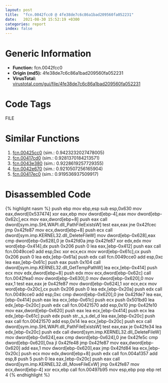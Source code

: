 ```yaml
---
layout: post
title:  "fcn.0042fcc0 @ 4fe38de7c6c86a1bad209560fa052231"
date:   2021-08-30 15:52:19 +0300
categories: report
index: false
---
```


# Generic Information
- **Function:** fcn.0042fcc0
- **Origin (md5):** 4fe38de7c6c86a1bad209560fa052231
- **VirusTotal:** [virustotal.com/gui/file/4fe38de7c6c86a1bad209560fa052231][virustotal_ref]

# Code Tags
<span class="tag" id="FILE">FILE</span>


# Similar Functions

1. [fcn.00425cc0][similar_1_ref] (sim.: 0.9423232027478005)
2. [fcn.00417cd0][similar_2_ref] (sim.: 0.9281370184213571)
3. [fcn.0043e380][similar_3_ref] (sim.: 0.9228619257729355)
4. [fcn.0042e670][similar_4_ref] (sim.: 0.9210507256165904)
5. [fcn.00417ec0][similar_5_ref] (sim.: 0.919536937509917)


# Disassembled Code

{% highlight nasm %}
push ebp
mov ebp,esp
sub esp,0x630
mov eax,dword[0x537474]
xor eax,ebp
mov dword[ebp-4],eax
mov dword[ebp-0x62c],ecx
mov eax,dword[ebp+8]
push eax
call dword[sym.imp.SHLWAPI.dll_PathFileExistsW]
test eax,eax
jne 0x42fcec
jmp 0x42fe87
mov ecx,dword[ebp+8]
push ecx
call dword[sym.imp.KERNEL32.dll_DeleteFileW]
mov dword[ebp-0x628],eax
cmp dword[ebp-0x628],0
je 0x42fd0a
jmp 0x42fe87
xor edx,edx
mov word[ebp-0x414],dx
push 0x206
push 0
lea eax,[ebp-0x412]
push eax
call fcn.0049cce0
add esp,0xc
xor ecx,ecx
mov word[ebp-0x61c],cx
push 0x206
push 0
lea edx,[ebp-0x61a]
push edx
call fcn.0049cce0
add esp,0xc
lea eax,[ebp-0x61c]
push eax
push 0x104
call dword[sym.imp.KERNEL32.dll_GetTempPathW]
lea ecx,[ebp-0x414]
push ecx
mov edx,dword[ebp+8]
push edx
mov ecx,dword[ebp-0x62c]
call fcn.0042fea0
mov dword[ebp-0x630],0
mov dword[ebp-0x620],0
mov eax,1
test eax,eax
je 0x42fe87
mov dword[ebp-0x624],1
xor ecx,ecx
mov word[ebp-0x20c],cx
push 0x206
push 0
lea edx,[ebp-0x20a]
push edx
call fcn.0049cce0
add esp,0xc
cmp dword[ebp-0x620],0
jne 0x42fde7
lea eax,[ebp-0x414]
push eax
lea ecx,[ebp-0x61c]
push ecx
push 0x501bd0
lea edx,[ebp-0x20c]
push edx
call fcn.00421570
add esp,0x10
jmp 0x42fe10
mov eax,dword[ebp-0x620]
push eax
lea ecx,[ebp-0x414]
push ecx
lea edx,[ebp-0x61c]
push edx
push str._s_s.del_d
lea eax,[ebp-0x20c]
push eax
call fcn.00421570
add esp,0x14
lea ecx,[ebp-0x20c]
push ecx
call dword[sym.imp.SHLWAPI.dll_PathFileExistsW]
test eax,eax
je 0x42fe34
lea edx,[ebp-0x20c]
push edx
call dword[sym.imp.KERNEL32.dll_DeleteFileW]
mov dword[ebp-0x624],eax
cmp dword[ebp-0x624],0
jne 0x42fe5c
cmp dword[ebp-0x620],0xa
jl 0x42fe48
jmp 0x42fe87
mov eax,dword[ebp-0x620]
add eax,1
mov dword[ebp-0x620],eax
jmp 0x42fd84
lea ecx,[ebp-0x20c]
push ecx
mov edx,dword[ebp+8]
push edx
call fcn.004a1357
add esp,8
push 5
push 0
lea eax,[ebp-0x20c]
push eax
call dword[sym.imp.KERNEL32.dll_MoveFileExW]
jmp 0x42fe87
mov ecx,dword[ebp-4]
xor ecx,ebp
call fcn.00497b95
mov esp,ebp
pop ebp
ret 4
{% endhighlight %}


[similar_1_ref]: /report/fcn.00425cc0@4fe38de7c6c86a1bad209560fa052231
[similar_2_ref]: /report/fcn.00417cd0@279a61b1e76da49531f1f16fd1102a2d
[similar_3_ref]: /report/fcn.0043e380@17d73cbafe6dd96dd6f2291fab06fbb5
[similar_4_ref]: /report/fcn.0042e670@279a61b1e76da49531f1f16fd1102a2d
[similar_5_ref]: /report/fcn.00417ec0@279a61b1e76da49531f1f16fd1102a2d
[virustotal_ref]: https://www.virustotal.com/gui/file/4fe38de7c6c86a1bad209560fa052231